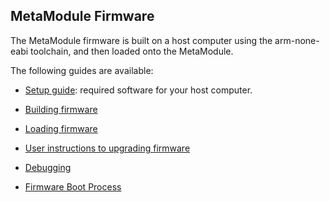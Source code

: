## MetaModule Firmware

The MetaModule firmware is built on a host computer using the arm-none-eabi
toolchain, and then loaded onto the MetaModule.

The following guides are available:

- [Setup guide](../docs/Setup.md): required software for your host computer.

- [Building firmware](../docs/firmware-building.md)

- [Loading firmware](../docs/firmware-loading.md)

- [User instructions to upgrading firmware](../docs/user-firmware-update.md)

- [Debugging](../docs/firmware-debugging.md)

- [Firmware Boot Process](../docs/Firmware-Boot.md)
